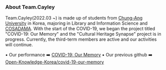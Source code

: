 ### About Team.Cayley 

Team.Cayley(2022.03 ~) is made up of students from [Chung-Ang University](cay.ac.kr) in Korea, majoring in Library and Information Science and [COSADAMA](cosadama.com). With the start of the COVID-19, we began the project titled "COVID-19: Our Memory" and the "Cultural Heritage Synapse" project is in progress. Currently, the third-term members are active and our activities will continue. 

▪️ Our performance ➡️ [COVID-19: Our Memory](http://okfn.kr/projects/covid-19-our-memory/index.html)
▪️ Our previous github ➡️ [Open-Knowledge-Korea/covid-19-our-memory](https://github.com/Open-Knowledge-Korea/covid-19-our-memory)
